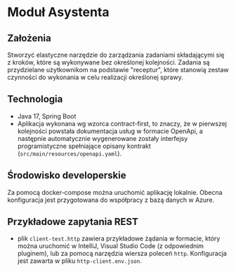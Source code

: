 # Moduł Asystenta

## Założenia

Stworzyć elastyczne narzędzie do zarządzania zadaniami składającymi się z kroków, które są wykonywane bez określonej kolejności. Zadania są przydzielane użytkownikom na podstawie "receptur", które stanowią zestaw czynności do wykonania w celu realizacji określonej sprawy.

## Technologia

- Java 17, Spring Boot
- Aplikacja wykonana wg wzorca contract-first, to znaczy, że w pierwszej kolejności powstała dokumentacja usług w formacie OpenApi, a następnie automatycznie wygenerowane zostały interfejsy programistyczne spełniające opisany kontrakt (`src/main/resources/openapi.yaml`). 

## Środowisko developerskie

Za pomocą docker-compose można uruchomić aplikację lokalnie. Obecna konfiguracja jest przygotowana do współpracy z bazą danych w Azure.

## Przykładowe zapytania REST

- plik `client-test.http` zawiera przykładowe żądania w formacie, który można uruchomić w IntelliJ, Visual Studio Code (z odpowiednim pluginem), lub za pomocą narzędzia wiersza poleceń `http`. Konfiguracja jest zawarta w pliku `http-client.env.json`.
